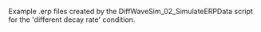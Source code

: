 Example .erp files created by the DiffWaveSim_02_SimulateERPData script for the 'different decay rate' condition.

